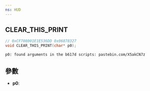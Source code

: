 ```yaml
---
ns: HUD
---
```

## CLEAR_THIS_PRINT

```c
// 0xCF708001E1E536DD 0x06878327
void CLEAR_THIS_PRINT(char* p0);
```

```
p0: found arguments in the b617d scripts: pastebin.com/X5akCN7z  
```

## 參數
* **p0**: 

